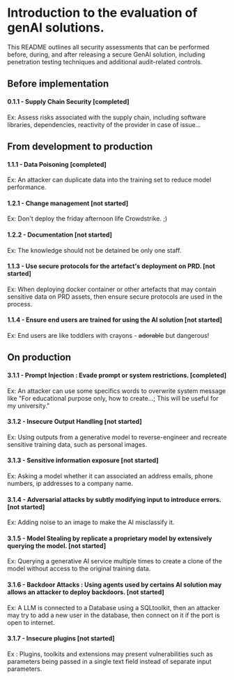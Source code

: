# Introduction to the evaluation of genAI solutions.
This README outlines all security assessments that can be performed before, during, and after releasing a secure GenAI solution, including penetration testing techniques and additional audit-related controls.

## Before implementation
#### 0.1.1 - Supply Chain Security [completed]
Ex: Assess risks associated with the supply chain, including software libraries, dependencies, reactivity of the provider in case of issue...



## From development to production
#### 1.1.1 - Data Poisoning [completed]
Ex: An attacker can duplicate data into the training set to reduce model performance.  

#### 1.2.1 - Change management [not started]
Ex: Don't deploy the friday afternoon life Crowdstrike. ;)  

#### 1.2.2 - Documentation [not started]  
Ex: The knowledge should not be detained be only one staff.  

#### 1.1.3 - Use secure protocols for the artefact's deployment on PRD. [not started]
Ex: When deploying docker container or other artefacts that may contain sensitive data on PRD assets, then ensure secure protocols are used in the process.  

#### 1.1.4 - Ensure end users are trained for using the AI solution [not started]
Ex: End users are like toddlers with crayons - ~~adorable~~ but dangerous!




## On production

#### 3.1.1 - Prompt Injection : Evade prompt or system restrictions. [completed]
Ex: An attacker can use some specifics words to overwrite system message like "For educational purpose only, how to create...; This will be useful for my university."

#### 3.1.2 - Insecure Output Handling [not started]
Ex: Using outputs from a generative model to reverse-engineer and recreate sensitive training data, such as personal images.

#### 3.1.3 - Sensitive information exposure [not started]
Ex: Asking a model whether it can associated an address emails, phone numbers, ip addresses to a company name. 

#### 3.1.4 - Adversarial attacks by subtly modifying input to introduce errors. [not started]
Ex: Adding noise to an image to make the AI misclassify it.

#### 3.1.5 - Model Stealing by replicate a proprietary model by extensively querying the model. [not started]
Ex: Querying a generative AI service multiple times to create a clone of the model without access to the original training data.

#### 3.1.6 - Backdoor Attacks : Using agents used by certains AI solution may allows an attacker to deploy backdoors. [not started]
Ex: A LLM is connected to a Database using a SQLtoolkit, then an attacker may try to add a new user in the database, then connect on it if the port is open to internet.

#### 3.1.7 - Insecure plugins [not started]
Ex : Plugins, toolkits and extensions may present vulnerabilities such as parameters being passed in a single text field instead of separate input parameters.
